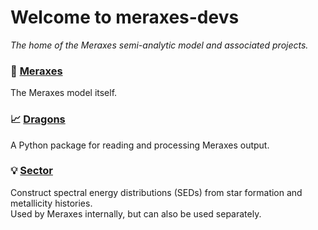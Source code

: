 # Welcome to meraxes-devs
_The home of the Meraxes semi-analytic model and associated projects._

### 🐉 [Meraxes](https://github.com/meraxes-devs/meraxes)

The Meraxes model itself.

### 📈 [Dragons](https://github.com/meraxes-devs/dragons)

A Python package for reading and processing Meraxes output.

### 💡 [Sector](https://github.com/meraxes-devs/sector)

Construct spectral energy distributions (SEDs) from star formation and metallicity histories.  
Used by Meraxes internally, but can also be used separately.
